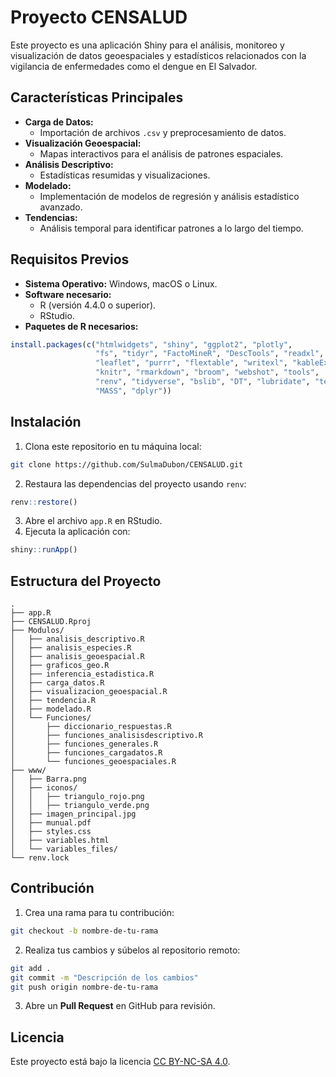 # Proyecto CENSALUD

Este proyecto es una aplicación Shiny para el análisis, monitoreo y visualización de datos geoespaciales y estadísticos 
relacionados con la vigilancia de enfermedades como el dengue en El Salvador.

## Características Principales

- **Carga de Datos:**
  - Importación de archivos `.csv` y preprocesamiento de datos.
- **Visualización Geoespacial:**
  - Mapas interactivos para el análisis de patrones espaciales.
- **Análisis Descriptivo:**
  - Estadísticas resumidas y visualizaciones.
- **Modelado:**
  - Implementación de modelos de regresión y análisis estadístico avanzado.
- **Tendencias:**
  - Análisis temporal para identificar patrones a lo largo del tiempo.

## Requisitos Previos

- **Sistema Operativo:** Windows, macOS o Linux.
- **Software necesario:**
  - R (versión 4.4.0 o superior).
  - RStudio.
- **Paquetes de R necesarios:**

```r
install.packages(c("htmlwidgets", "shiny", "ggplot2", "plotly", 
                   "fs", "tidyr", "FactoMineR", "DescTools", "readxl", 
                   "leaflet", "purrr", "flextable", "writexl", "kableExtra", 
                   "knitr", "rmarkdown", "broom", "webshot", "tools", 
                   "renv", "tidyverse", "bslib", "DT", "lubridate", "terra", 
                   "MASS", "dplyr"))
```

## Instalación

1. Clona este repositorio en tu máquina local:

```bash
git clone https://github.com/SulmaDubon/CENSALUD.git
```

2. Restaura las dependencias del proyecto usando `renv`:

```r
renv::restore()
```

3. Abre el archivo `app.R` en RStudio.
4. Ejecuta la aplicación con:

```r
shiny::runApp()
```

## Estructura del Proyecto

```plaintext
.
├── app.R
├── CENSALUD.Rproj
├── Modulos/
│   ├── analisis_descriptivo.R
│   ├── analisis_especies.R
│   ├── analisis_geoespacial.R
│   ├── graficos_geo.R
│   ├── inferencia_estadistica.R
│   ├── carga_datos.R
│   ├── visualizacion_geoespacial.R
│   ├── tendencia.R
│   ├── modelado.R
│   └── Funciones/
│       ├── diccionario_respuestas.R
│       ├── funciones_analisisdescriptivo.R
│       ├── funciones_generales.R
│       ├── funciones_cargadatos.R
│       └── funciones_geoespaciales.R
├── www/
│   ├── Barra.png
│   ├── iconos/
│   │   ├── triangulo_rojo.png
│   │   ├── triangulo_verde.png
│   ├── imagen_principal.jpg
│   ├── munual.pdf
│   ├── styles.css
│   ├── variables.html
│   └── variables_files/
└── renv.lock
```

## Contribución

1. Crea una rama para tu contribución:

```bash
git checkout -b nombre-de-tu-rama
```

2. Realiza tus cambios y súbelos al repositorio remoto:

```bash
git add .
git commit -m "Descripción de los cambios"
git push origin nombre-de-tu-rama
```

3. Abre un **Pull Request** en GitHub para revisión.

## Licencia

Este proyecto está bajo la licencia [CC BY-NC-SA 4.0](https://creativecommons.org/licenses/by-nc-sa/4.0/).
